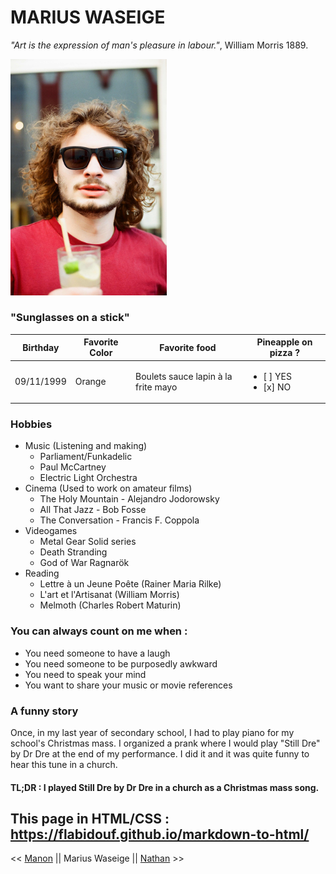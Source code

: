 # MARIUS WASEIGE

*"Art is the expression of man's pleasure in labour."*, William Morris 1889.

<img src="PlanetMarius.jpg" alt="Marius" width="250"/>

### "Sunglasses on a stick"

Birthday | Favorite Color | Favorite food | Pineapple on pizza ?
---------|----------------|---------------|---------------------
09/11/1999 | Orange | Boulets sauce lapin à la frite mayo | <ul><li>[ ] YES</li><li>[x] NO</li></ul>

### Hobbies 
 
- Music (Listening and making)
    - Parliament/Funkadelic
    - Paul McCartney
    - Electric Light Orchestra
- Cinema (Used to work on amateur films)
    - The Holy Mountain - Alejandro Jodorowsky
    - All That Jazz - Bob Fosse
    - The Conversation - Francis F. Coppola
- Videogames
    - Metal Gear Solid series
    - Death Stranding
    - God of War Ragnarök
- Reading 
    - Lettre à un Jeune Poête (Rainer Maria Rilke)
    - L'art et l'Artisanat (William Morris)
    - Melmoth (Charles Robert Maturin)

### You can always count on me when :
- You need someone to have a laugh
- You need someone to be purposedly awkward
- You need to speak your mind 
- You want to share your music or movie references

### A funny story
Once, in my last year of secondary school, I had to play piano for my school's Christmas mass. I organized a prank where I would play "Still Dre" by Dr Dre at the end of my performance. I did it and it was quite funny to hear this tune in a church.

#### TL;DR : I played Still Dre by Dr Dre in a church as a Christmas mass song.

## This page in HTML/CSS : https://flabidouf.github.io/markdown-to-html/

<< [Manon](https://github.com/Manon98446/markdown-challenge) || Marius Waseige || [Nathan](https://github.com/NathanLombardelli/markdown-challenge) >>
